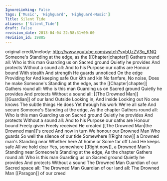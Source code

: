 ```yaml
---
IgnoreLinking: False
Tags: ['Music', 'Highguard', 'Highguard-Music']
Title: Silent Tide
aliases: ['Silent_Tide']
draft: False
revision_date: 2013-04-04 22:58:31+00:00
revision_id: 19885
---
```


original credit/melody: http://www.youtube.com/watch?v=bUzZV3q_KNQ 
Someone's Standing at the edge, as the [[Chapter|chapter]] Gathers round
all: Who is this man Guarding us on Sacred ground
Quietly he provides And protects  Without a sound
all: And to his Purpose our oaths are Honour bound
With stealth And strength He guards unnoticed On the edge
Providing for And keeping safe Our kith and kin
No fanfare, No noise, Does he make
Someone's Standing at the edge, as the [[Chapter|chapter]] Gathers round
all: Who is this man Guarding us on Sacred ground
Quietly he provides And protects  Without a sound
all: [[The Drowned Man]] [[Guardian]] of our land
Outside Looking in, And inside Looking out
No one knows The subtle things He does
Yet through his work We're all safe And secure
Someone's Standing at the edge, As the chapter Gathers round
all: Who is this man Guarding us on Sacred ground
Quietly he provides And protects Without a sound
all: And to his Purpose our oaths are Honour bound
Freely given Freely received He created [[The Drowned Man|the Drowned man]]'s creed
And now in turn  We honour our Drowned Man
Who guards So well the silence of our tide
Somewhere [[Right now]] a Drowned man's Standing near
Whether here At home or Some far off Land
He keeps safe All we hold dear
Yes, somewhere [[Right now]],  a Drowned Man's Standing near
Someone's Standing at the edge, As the chapter Gathers round
all: Who is this man Guarding us on Sacred ground
Quietly he provides And protects Without a sound
The Drowned Man Guardian of our Sacred space
all: The Drowned Man Guardian of our land
all: The Drowned Man [[Paragon]] of our creed